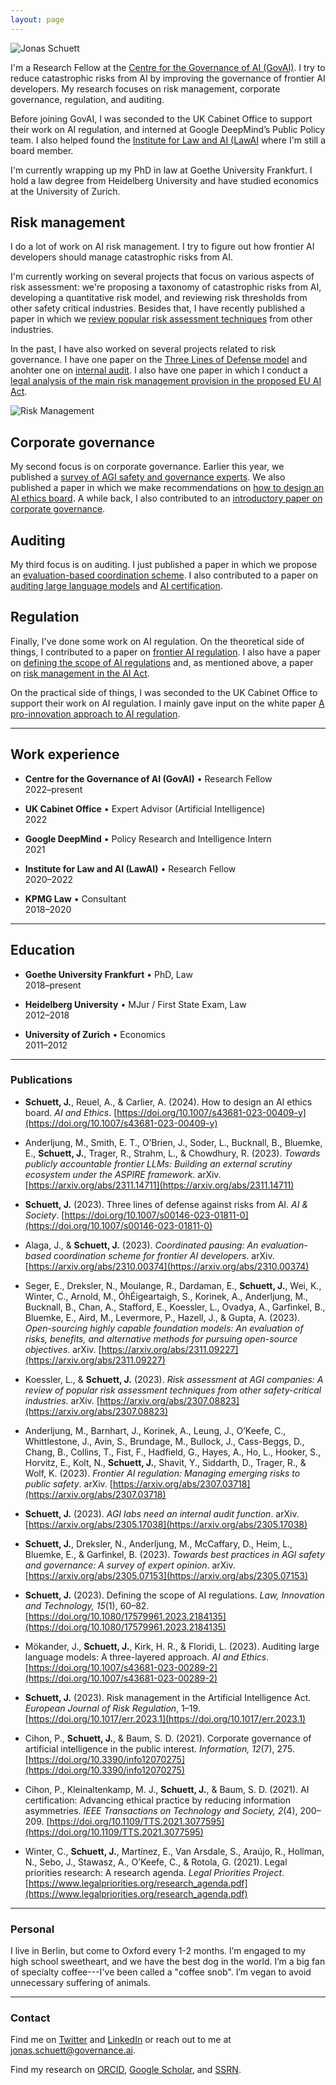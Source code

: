 ```yaml
---
layout: page
---
```


![Jonas Schuett](/jonasschuett.jpg "Jonas Schuett")

I'm a Research Fellow at the [Centre for the Governance of AI (GovAI)](https://www.governance.ai/). I try to reduce catastrophic risks from AI by improving the governance of frontier AI developers. My research focuses on risk management, corporate governance, regulation, and auditing.

Before joining GovAI, I was seconded to the UK Cabinet Office to support their work on AI regulation, and interned at Google DeepMind’s Public Policy team. I also helped found the [Institute for Law and AI (LawAI](https://law-ai.org/) where I'm still a board member.

I'm currently wrapping up my PhD in law at Goethe University Frankfurt. I hold a law degree from Heidelberg University and have studied economics at the University of Zurich.


## Risk management

I do a lot of work on AI risk management. I try to figure out how frontier AI developers should manage catastrophic risks from AI.

I'm currently working on several projects that focus on various aspects of risk assessment: we're proposing a taxonomy of catastrophic risks from AI, developing a quantitative risk model, and reviewing risk thresholds from other safety critical industries. Besides that, I have recently published a paper in which we [review popular risk assessment techniques](https://arxiv.org/abs/2307.08823) from other industries.

In the past, I have also worked on several projects related to risk governance. I have one paper on the [Three Lines of Defense model](https://arxiv.org/abs/2212.08364) and anohter one on [internal audit](https://arxiv.org/abs/2305.17038). I also have one paper in which I conduct a [legal analysis of the main risk management provision in the proposed EU AI Act](https://doi.org/10.1017/err.2023.1).

![Risk Management](/risk_management.jpg "Risk Management")


## Corporate governance

My second focus is on corporate governance. Earlier this year, we published a [survey of AGI safety and governance experts](https://arxiv.org/abs/2305.07153). We also published a paper in which we make recommendations on [how to design an AI ethics board](https://arxiv.org/abs/2304.07249). A while back, I also contributed to an [introductory paper on corporate governance](https://doi.org/10.3390/info12070275).


## Auditing

My third focus is on auditing. I just published a paper in which we propose an [evaluation-based coordination scheme](https://arxiv.org/abs/2310.00374). I also contributed to a paper on [auditing large language models](https://doi.org/10.1007/s43681-023-00289-2) and [AI certification](https://doi.org/10.1109/TTS.2021.3077595).


## Regulation

Finally, I've done some work on AI regulation. On the theoretical side of things, I contributed to a paper on [frontier AI regulation](https://arxiv.org/abs/2307.03718). I also have a paper on [defining the scope of AI regulations](https://doi.org/10.1080/17579961.2023.2184135) and, as mentioned above, a paper on [risk management in the AI Act](https://doi.org/10.1017/err.2023.1).

On the practical side of things, I was seconded to the UK Cabinet Office to support their work on AI regulation. I mainly gave input on the white paper [A pro-innovation approach to AI regulation](https://www.gov.uk/government/publications/ai-regulation-a-pro-innovation-approach/white-paper).

---

## Work experience

- **Centre for the Governance of AI (GovAI)** • Research Fellow <br>
2022–present

- **UK Cabinet Office** • Expert Advisor (Artificial Intelligence) <br>
2022

- **Google DeepMind** • Policy Research and Intelligence Intern <br>
2021

- **Institute for Law and AI (LawAI)** • Research Fellow <br>
2020–2022

- **KPMG Law** • Consultant <br>
2018–2020

---

## Education

- **Goethe University Frankfurt** • PhD, Law <br>
2018–present

- **Heidelberg University** • MJur / First State Exam, Law <br>
2012–2018

- **University of Zurich** • Economics <br>
2011–2012

---

### Publications

- **Schuett, J.**, Reuel, A., & Carlier, A. (2024). How to design an AI ethics board. _AI and Ethics_. [https://doi.org/10.1007/s43681-023-00409-y](https://doi.org/10.1007/s43681-023-00409-y)

- Anderljung, M., Smith, E. T., O’Brien, J., Soder, L., Bucknall, B., Bluemke, E., **Schuett, J.**, Trager, R., Strahm, L., & Chowdhury, R. (2023). _Towards publicly accountable frontier LLMs: Building an external scrutiny ecosystem under the ASPIRE framework_. arXiv. [https://arxiv.org/abs/2311.14711](https://arxiv.org/abs/2311.14711)

- **Schuett, J.** (2023). Three lines of defense against risks from AI. _AI & Society_. [https://doi.org/10.1007/s00146-023-01811-0](https://doi.org/10.1007/s00146-023-01811-0)

- Alaga, J., & **Schuett, J.** (2023). _Coordinated pausing: An evaluation-based coordination scheme for frontier AI developers_. arXiv. [https://arxiv.org/abs/2310.00374](https://arxiv.org/abs/2310.00374)

- Seger, E., Dreksler, N., Moulange, R., Dardaman, E., **Schuett, J.**, Wei, K., Winter, C., Arnold, M., ÓhÉigeartaigh, S., Korinek, A., Anderljung, M., Bucknall, B., Chan, A., Stafford, E., Koessler, L., Ovadya, A., Garfinkel, B., Bluemke, E., Aird, M., Levermore, P., Hazell, J., & Gupta, A. (2023). _Open-sourcing highly capable foundation models: An evaluation of risks, benefits, and alternative methods for pursuing open-source objectives_. arXiv. [https://arxiv.org/abs/2311.09227](https://arxiv.org/abs/2311.09227)

- Koessler, L., & **Schuett, J.** (2023). _Risk assessment at AGI companies: A review of popular risk assessment techniques from other safety-critical industries_. arXiv. [https://arxiv.org/abs/2307.08823](https://arxiv.org/abs/2307.08823)

- Anderljung, M., Barnhart, J., Korinek, A., Leung, J., O’Keefe, C., Whittlestone, J., Avin, S., Brundage, M., Bullock, J., Cass-Beggs, D., Chang, B., Collins, T., Fist, F., Hadfield, G., Hayes, A., Ho, L., Hooker, S., Horvitz, E., Kolt, N., **Schuett, J.**, Shavit, Y., Siddarth, D., Trager, R., & Wolf, K. (2023). _Frontier AI regulation: Managing emerging risks to public safety_. arXiv. [https://arxiv.org/abs/2307.03718](https://arxiv.org/abs/2307.03718)

- **Schuett, J.** (2023). _AGI labs need an internal audit function_. arXiv. [https://arxiv.org/abs/2305.17038](https://arxiv.org/abs/2305.17038)

- **Schuett, J.**, Dreksler, N., Anderljung, M., McCaffary, D., Heim, L., Bluemke, E., & Garfinkel, B. (2023). _Towards best practices in AGI safety and governance: A survey of expert opinion_. arXiv. [https://arxiv.org/abs/2305.07153](https://arxiv.org/abs/2305.07153)

- **Schuett, J.** (2023). Defining the scope of AI regulations. _Law, Innovation and Technology, 15_(1), 60–82. [https://doi.org/10.1080/17579961.2023.2184135](https://doi.org/10.1080/17579961.2023.2184135)

- Mökander, J., **Schuett, J.**, Kirk, H. R., & Floridi, L. (2023). Auditing large language models: A three-layered approach. _AI and Ethics_. [https://doi.org/10.1007/s43681-023-00289-2](https://doi.org/10.1007/s43681-023-00289-2)

- **Schuett, J.** (2023). Risk management in the Artificial Intelligence Act. _European Journal of Risk Regulation_, 1–19. [https://doi.org/10.1017/err.2023.1](https://doi.org/10.1017/err.2023.1)

- Cihon, P., **Schuett, J.**, & Baum, S. D. (2021). Corporate governance of artificial intelligence in the public interest. _Information, 12_(7), 275. [https://doi.org/10.3390/info12070275](https://doi.org/10.3390/info12070275)

- Cihon, P., Kleinaltenkamp, M. J., **Schuett, J.**, & Baum, S. D. (2021). AI certification: Advancing ethical practice by reducing information asymmetries. _IEEE Transactions on Technology and Society, 2_(4), 200–209. [https://doi.org/10.1109/TTS.2021.3077595](https://doi.org/10.1109/TTS.2021.3077595)

- Winter, C., **Schuett, J.**, Martínez, E., Van Arsdale, S., Araújo, R., Hollman, N., Sebo, J., Stawasz, A., O’Keefe, C., & Rotola, G. (2021). Legal priorities research: A research agenda. _Legal Priorities Project_. [https://www.legalpriorities.org/research_agenda.pdf](https://www.legalpriorities.org/research_agenda.pdf)

---

### Personal

I live in Berlin, but come to Oxford every 1-2 months. I’m engaged to my high school sweetheart, and we have the best dog in the world. I’m a big fan of specialty coffee---I've been called a "coffee snob". I’m vegan to avoid unnecessary suffering of animals.

---

### Contact

Find me on [Twitter](https://twitter.com/jonasschuett) and [LinkedIn](https://www.linkedin.com/in/jonasschuett) or reach out to me at [jonas.schuett@governance.ai](mailto:jonas.schuett@governance.ai).

Find my research on [ORCID](https://orcid.org/0000-0001-7154-5049), [Google Scholar](https://scholar.google.com/citations?user=iZXltDgAAAAJ&hl=en&oi=ao), and [SSRN](https://papers.ssrn.com/sol3/cf_dev/AbsByAuth.cfm?per_id=3705327).
